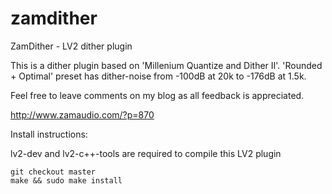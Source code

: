 zamdither
=========

ZamDither - LV2 dither plugin

This is a dither plugin based on 'Millenium Quantize and Dither II'.
'Rounded + Optimal' preset has dither-noise from -100dB at 20k to -176dB at 1.5k.

Feel free to leave comments on my blog as all feedback is appreciated.

http://www.zamaudio.com/?p=870

Install instructions:

lv2-dev and lv2-c++-tools are required to compile this LV2 plugin

	git checkout master
	make && sudo make install
